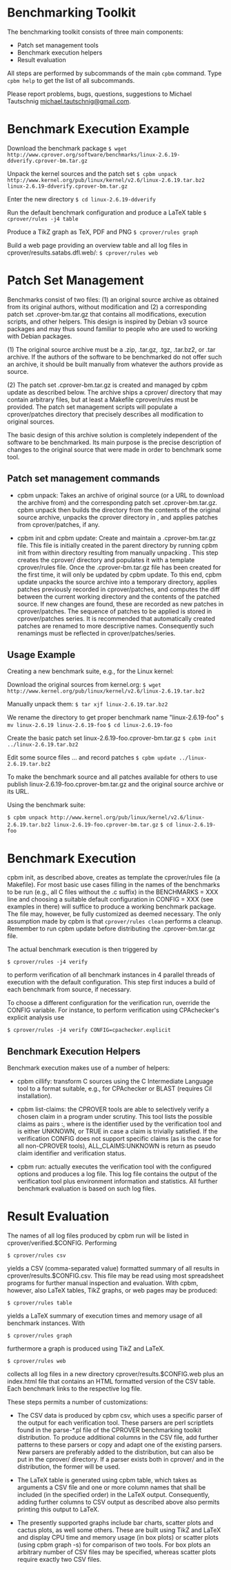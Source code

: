 Benchmarking Toolkit
====================

The benchmarking toolkit consists of three main components:

- Patch set management tools
- Benchmark execution helpers
- Result evaluation

All steps are performed by subcommands of the main `cpbm` command. Type `cpbm
help` to get the list of all subcommands.


Please report problems, bugs, questions, suggestions to Michael Tautschnig
<michael.tautschnig@gmail.com>.

Benchmark Execution Example
===========================

Download the benchmark package
`$ wget http://www.cprover.org/software/benchmarks/linux-2.6.19-ddverify.cprover-bm.tar.gz`

Unpack the kernel sources and the patch set
`$ cpbm unpack
  http://www.kernel.org/pub/linux/kernel/v2.6/linux-2.6.19.tar.bz2
  linux-2.6.19-ddverify.cprover-bm.tar.gz`

Enter the new directory
`$ cd linux-2.6.19-ddverify`

Run the default benchmark configuration and produce a LaTeX table
`$ cprover/rules -j4 table`

Produce a TikZ graph as TeX, PDF and PNG
`$ cprover/rules graph`

Build a web page providing an overview table and all log files in
cprover/results.satabs.dfl.web/:
`$ cprover/rules web`

Patch Set Management
====================

Benchmarks consist of two files:
(1) an original source archive as obtained from its original authors, without
modification and 
(2) a corresponding patch set <NAME>.cprover-bm.tar.gz that contains all
modifications, execution scripts, and other helpers.
This design is inspired by Debian v3 source packages and may thus sound familiar
to people who are used to working with Debian packages.

(1) The original source archive must be a .zip, .tar.gz, .tgz, .tar.bz2, or .tar
    archive. If the authors of the software to be benchmarked do not offer such
    an archive, it should be built manually from whatever the authors provide as
    source.

(2) The patch set <NAME>.cprover-bm.tar.gz is created and managed by cpbm update as
    described below. The archive ships a cprover/ directory that may contain
    arbitrary files, but at least a Makefile cprover/rules must be provided. The
    patch set management scripts will populate a cprover/patches directory that
    precisely describes all modification to original sources.

The basic design of this archive solution is completely independent of the
software to be benchmarked. Its main purpose is the precise description of
changes to the original source that were made in order to benchmark some tool.

Patch set management commands
-----------------------------

- cpbm unpack: Takes an archive of original source (or a URL to download the
  archive from) and the corresponding patch set <NAME>.cprover-bm.tar.gz.
  cpbm unpack then builds the directory <NAME> from the contents of the original
  source archive, unpacks the cprover directory in <NAME>, and applies patches
  from cprover/patches, if any.
  
- cpbm init and cpbm update: Create and maintain a <NAME>.cprover-bm.tar.gz
  file. This file is initially created in the parent directory by running cpbm
  init <SOURCE ARCHIVE> from within directory <NAME> resulting from manually
  unpacking <SOURCE ARCHIVE>. This step creates the cprover/ directory and
  populates it with a template cprover/rules file.
  Once the <NAME>.cprover-bm.tar.gz file has been created for the first time, it
  will only be updated by cpbm update. To this end, cpbm update <SOURCE ARCHIVE>
  unpacks the source archive into a temporary directory, applies patches
  previously recorded in cprover/patches, and computes the diff between the
  current working directory and the contents of the patched source.
  If new changes are found, these are recorded as new patches in
  cprover/patches. The sequence of patches to be applied is stored in
  cprover/patches series. It is recommended that automatically created patches
  are renamed to more descriptive names.  Consequently such renamings must be
  reflected in cprover/patches/series.

Usage Example
-------------

Creating a new benchmark suite, e.g., for the Linux kernel:

Download the original sources from kernel.org:
`$ wget http://www.kernel.org/pub/linux/kernel/v2.6/linux-2.6.19.tar.bz2`

Manually unpack them:
`$ tar xjf linux-2.6.19.tar.bz2`

We rename the directory to get proper benchmark name "linux-2.6.19-foo"
`$ mv linux-2.6.19 linux-2.6.19-foo`
`$ cd linux-2.6.19-foo`

Create the basic patch set linux-2.6.19-foo.cprover-bm.tar.gz
`$ cpbm init ../linux-2.6.19.tar.bz2`

Edit some source files ... and record patches
`$ cpbm update ../linux-2.6.19.tar.bz2`

To make the benchmark source and all patches available for others to use
publish linux-2.6.19-foo.cprover-bm.tar.gz and the original source archive or
its URL.

Using the benchmark suite:

`$ cpbm unpack
  http://www.kernel.org/pub/linux/kernel/v2.6/linux-2.6.19.tar.bz2
  linux-2.6.19-foo.cprover-bm.tar.gz`
`$ cd linux-2.6.19-foo`


Benchmark Execution
===================
 
cpbm init, as described above, creates as template the cprover/rules file (a
Makefile). For most basic use cases filling in the names of the benchmarks to be
run (e.g., all C files without the .c suffix) in the BENCHMARKS = XXX line and
choosing a suitable default configuration in CONFIG = XXX (see examples in there)
will suffice to produce a working benchmark package.
The file may, however, be fully customized as deemed necessary. The only
assumption made by cpbm is that `cprover/rules clean` performs a cleanup.
Remember to run cpbm update before distributing the .cprover-bm.tar.gz file.

The actual benchmark execution is then triggered by

`$ cprover/rules -j4 verify`

to perform verification of all benchmark instances in 4 parallel threads of
execution with the default configuration. This step first induces a build of
each benchmark from source, if necessary.

To choose a different configuration for the verification run, override the
CONFIG variable. For instance, to perform verification using CPAchecker's
explicit analysis use

`$ cprover/rules -j4 verify CONFIG=cpachecker.explicit`

Benchmark Execution Helpers
---------------------------

Benchmark execution makes use of a number of helpers:

- cpbm cillify: transform C sources using the C Intermediate Language tool to a
  format suitable, e.g., for CPAchecker or BLAST (requires Cil installation).

- cpbm list-claims: the CPROVER tools are able to selectively verify a chosen
  claim in a program under scrutiny. This tool lists the possible claims as
  pairs <CLAIM>:<STATUS>, where <CLAIM> is the identifier used by the
  verification tool and <STATUS> is either UNKNOWN, or TRUE in case a claim is
  trivially satisfied.
  If the verification CONFIG does not support specific claims (as is the case
  for all non-CPROVER tools), ALL_CLAIMS:UNKNOWN is return as pseudo claim
  identifier and verification status.

- cpbm run: actually executes the verification tool with the configured options
  and produces a log file. This log file contains the output of the verification
  tool plus environment information and statistics. All further benchmark
  evaluation is based on such log files.


Result Evaluation
=================

The names of all log files produced by cpbm run will be listed in
cprover/verified.$CONFIG. Performing

`$ cprover/rules csv`

yields a CSV (comma-separated value) formatted summary of all results in
cprover/results.$CONFIG.csv. This file may be read using most spreadsheet
programs for further manual inspection and evaluation. With cpbm, however, also
LaTeX tables, TikZ graphs, or web pages may be produced:

`$ cprover/rules table`

yields a LaTeX summary of execution times and memory usage of all benchmark
instances. With

`$ cprover/rules graph`

furthermore a graph is produced using TikZ and LaTeX.

`$ cprover/rules web`

collects all log files in a new directory cprover/results.$CONFIG.web plus an
index.html file that contains an HTML formatted version of the CSV table. Each
benchmark links to the respective log file.

These steps permits a number of customizations:

- The CSV data is produced by cpbm csv, which uses a specific parser of the
  output for each verification tool. These parsers are perl scriptlets found in
  the parse-*.pl file of the CPROVER benchmarking toolkit distribution.
  To produce additional columns in the CSV file, add further patterns to these
  parsers or copy and adapt one of the existing parsers. New parsers are
  preferably added to the distribution, but can also be put in the cprover/
  directory. If a parser exists both in cprover/ and in the distribution, the
  former will be used.

- The LaTeX table is generated using cpbm table, which takes as arguments a CSV
  file and one or more column names that shall be included (in the specified
  order) in the LaTeX output. Consequently, adding further columns to CSV output
  as described above also permits printing this output to LaTeX.

- The presently supported graphs include bar charts, scatter plots and cactus plots,
  as well some others. These are built using TikZ and LaTeX and display CPU time and
  memory usage (in box plots) or scatter plots (using cpbm graph -s) for comparison 
  of two tools. For box plots an arbitrary number of CSV files may be specified, whereas
  scatter plots require exactly two CSV files.
